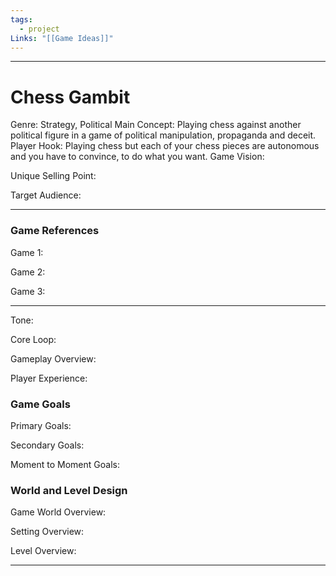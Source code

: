 ```yaml
---
tags:
  - project
Links: "[[Game Ideas]]"
---
```

---
# Chess Gambit

Genre:
	Strategy, Political
Main Concept:
	Playing chess against another political figure in a game of political manipulation, propaganda and deceit.
Player Hook:
	Playing chess but each of your chess pieces are autonomous and you have to convince, to do what you want.
Game Vision:
	
Unique Selling Point:
	
Target Audience:
	
---
### Game References

Game 1:
	
Game 2:
	
Game 3:
	
---

Tone:

Core Loop:

Gameplay Overview:

Player Experience:

### Game Goals

Primary Goals:

Secondary Goals:

Moment to Moment Goals:

### World and Level Design

Game World Overview:

Setting Overview:

Level Overview:

---


